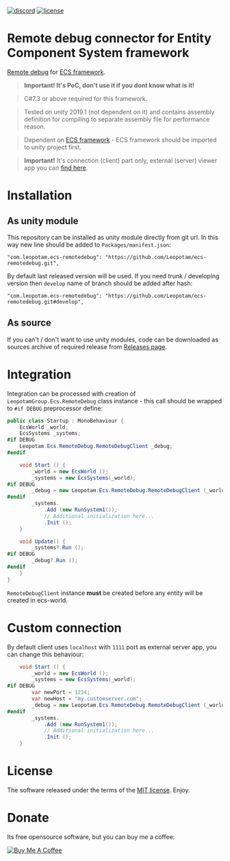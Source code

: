 [![discord](https://img.shields.io/discord/404358247621853185.svg?label=discord)](https://discord.gg/5GZVde6)
[![license](https://img.shields.io/github/license/Leopotam/ecs-remotedebug.svg)](https://github.com/Leopotam/ecs-remotedebug/blob/develop/LICENSE)
# Remote debug connector for Entity Component System framework
[Remote debug](https://github.com/Leopotam/ecs-remotedebug) for [ECS framework](https://github.com/Leopotam/ecs).

> **Important! It's PoC, don't use it if you dont know what is it!**

> C#7.3 or above required for this framework.

> Tested on unity 2019.1 (not dependent on it) and contains assembly definition for compiling to separate assembly file for performance reason.

> Dependent on [ECS framework](https://github.com/Leopotam/ecs) - ECS framework should be imported to unity project first.

> **Important!** It's connection (client) part only, external (server) viewer app you can [find here](https://github.com/snatvb/leo-ecs-remote-debugger).

# Installation

## As unity module
This repository can be installed as unity module directly from git url. In this way new line should be added to `Packages/manifest.json`:
```
"com.leopotam.ecs-remotedebug": "https://github.com/Leopotam/ecs-remotedebug.git",
```
By default last released version will be used. If you need trunk / developing version then `develop` name of branch should be added after hash:
```
"com.leopotam.ecs-remotedebug": "https://github.com/Leopotam/ecs-remotedebug.git#develop",
```

## As source
If you can't / don't want to use unity modules, code can be downloaded as sources archive of required release from [Releases page](`https://github.com/Leopotam/ecs-remotedebug/releases`).

# Integration

Integration can be processed with creation of `LeopotamGroup.Ecs.RemoteDebug` class instance - this call should be wrapped to `#if DEBUG` preprocessor define:
```csharp
public class Startup : MonoBehaviour {
    EcsWorld _world;
    EcsSystems _systems;
#if DEBUG
    Leopotam.Ecs.RemoteDebug.RemoteDebugClient _debug;
#endif

    void Start () {
        _world = new EcsWorld ();
        _systems = new EcsSystems(_world);
#if DEBUG
        _debug = new Leopotam.Ecs.RemoteDebug.RemoteDebugClient (_world);
#endif  
        _systems.
            .Add (new RunSystem1());
            // Additional initialization here...
            .Init ();
    }

    void Update() {
        _systems?.Run ();
#if DEBUG
        _debug?.Run ();
#endif
    }
}
```

`RemoteDebugClient` instance **must** be created before any entity will be created in ecs-world.

# Custom connection
By default client uses `localhost` with `1111` port as external server app, you can change this behaviour:
```csharp
    void Start () {
        _world = new EcsWorld ();
        _systems = new EcsSystems(_world);
#if DEBUG
        var newPort = 1234;
        var newHost = "my.customserver.com";
        _debug = new Leopotam.Ecs.RemoteDebug.RemoteDebugClient (_world, newPort, newHost);
#endif  
        _systems.
            .Add (new RunSystem1());
            // Additional initialization here...
            .Init ();
    }
```

# License
The software released under the terms of the [MIT license](./LICENSE.md). Enjoy.

# Donate
Its free opensource software, but you can buy me a coffee:

<a href="https://www.buymeacoffee.com/leopotam" target="_blank"><img src="https://www.buymeacoffee.com/assets/img/custom_images/yellow_img.png" alt="Buy Me A Coffee" style="height: auto !important;width: auto !important;" ></a>
